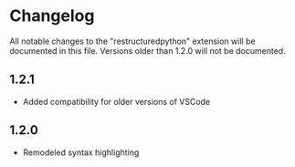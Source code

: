 # Changelog

All notable changes to the "restructuredpython" extension will be documented in this file. Versions older than 1.2.0 will not be documented.

## 1.2.1
- Added compatibility for older versions of VSCode

## 1.2.0

- Remodeled syntax highlighting

